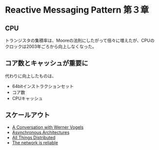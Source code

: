 # Reactive Messaging Pattern 第３章

## CPU

トランジスタの集積率は、Mooreの法則にしたがって倍々に増えたが、CPUのクロックは2003年ごろから向上しなくなった。

## コア数とキャッシュが重要に

代わりに向上したものは、

- 64bitインストラクションセット
- コア数
- CPUキャッシュ

## スケールアウト

- [A Conversation with Werner Vogels](http://queue.acm.org/detail.cfm?id=1142065)
- [Asynchronous Architectures](http://www.webperformancematters.com/journal/2007/8/21/asynchronous-architectures-4.html)
- [All Things Distributed](http://www.allthingsdistributed.com/2006/03/a_word_on_scalability.html)
- [The network is reliable](https://aphyr.com/posts/288-the-network-is-reliable)